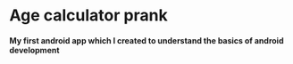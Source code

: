 # Age calculator prank

#### My first android app which I created to understand the basics of android development
